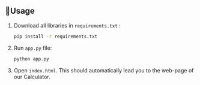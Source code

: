 ## 🤖Usage

1. Download all libraries in `requirements.txt` :

   ```bash
   pip install -r requirements.txt

2. Run `app.py` file:

    ```bash
    python app.py

3. Open `index.html`. This should automatically lead you to the web-page of our Calculator.





